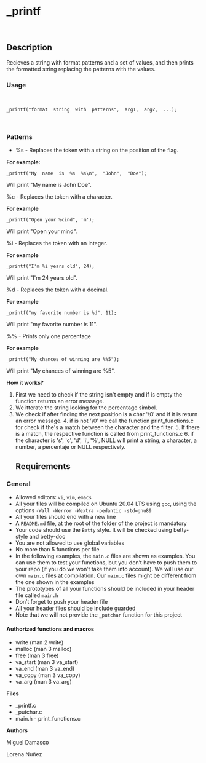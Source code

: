 #  _printf

​

##  Description

Recieves a string with format patterns and a set of values, and then prints the formatted string replacing the patterns with the values.

###  Usage

​

    _printf("format  string  with  patterns",  arg1,  arg2,  ...);

​

###  Patterns

 -  %s  -  Replaces  the  token  with  a  string  on  the  position  of  the  flag.

 **For  example:**

`_printf("My  name  is  %s  %s\n",  "John",  "Doe");`

Will print "My name is John Doe".

  %c  -  Replaces  the  token with a character.

 **For example**

`_printf("Open your %cind", 'm');`

Will print "Open your mind".

   %i - Replaces the token with an integer.

 **For example**

`_printf("I'm %i years old", 24);`

Will print "I'm 24 years old".

%d - Replaces the token with a decimal.

 **For example**

`_printf("my favorite number is %d", 11);`

Will print "my favorite number is 11".

%% - Prints only one percentage

 **For example**

`_printf("My chances of winning are %%5");`

Will print "My chances of winning are %5".

**How it works?**





 1. First we need to check if the string isn't empty and if is empty the function returns an error message.
  2. We itterate the string looking for the percentage simbol.
   3. We check if after finding the next position is a char '\0' and if it is return an error message.
    4. if is not '\0' we call the function print_functions.c for check if the's a match between the character and the filter.
     5. If there is a match, the respective function is called from print_functions.c
      6. if the character is 's', 'c', 'd', 'i', '%', NULL will print a string, a character, a number, a percentaje or NULL respectively.
      ## Requirements

### General

-   Allowed editors:  `vi`,  `vim`,  `emacs`
-   All your files will be compiled on Ubuntu 20.04 LTS using  `gcc`, using the options  `-Wall -Werror -Wextra -pedantic -std=gnu89`
-   All your files should end with a new line
-   A  `README.md`  file, at the root of the folder of the project is mandatory
-   Your code should use the  `Betty`  style. It will be checked using  betty-style  and  betty-doc
-   You are not allowed to use global variables
-   No more than 5 functions per file
-   In the following examples, the  `main.c`  files are shown as examples. You can use them to test your functions, but you don’t have to push them to your repo (if you do we won’t take them into account). We will use our own  `main.c`  files at compilation. Our  `main.c`  files might be different from the one shown in the examples
-   The prototypes of all your functions should be included in your header file called  `main.h`
-   Don’t forget to push your header file
-   All your header files should be include guarded
-   Note that we will not provide the  `_putchar`  function for this project

#### Authorized functions and macros

-   write (man 2 write)
-   malloc (man 3 malloc)
-   free (man 3 free)
-   va_start (man 3 va_start)
-   va_end (man 3 va_end)
-   va_copy (man 3 va_copy)
-   va_arg (man 3 va_arg)


**Files**

 - _printf.c
  - _putchar.c
   - main.h
    - print_functions.c


**Authors**

Miguel Damasco

Lorena Nuñez
